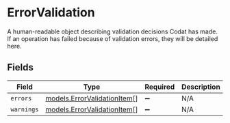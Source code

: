 # ErrorValidation

A human-readable object describing validation decisions Codat has made. If an operation has failed because of validation errors, they will be detailed here.


## Fields

| Field                                                            | Type                                                             | Required                                                         | Description                                                      |
| ---------------------------------------------------------------- | ---------------------------------------------------------------- | ---------------------------------------------------------------- | ---------------------------------------------------------------- |
| `errors`                                                         | [models.ErrorValidationItem](../models/errorvalidationitem.md)[] | :heavy_minus_sign:                                               | N/A                                                              |
| `warnings`                                                       | [models.ErrorValidationItem](../models/errorvalidationitem.md)[] | :heavy_minus_sign:                                               | N/A                                                              |